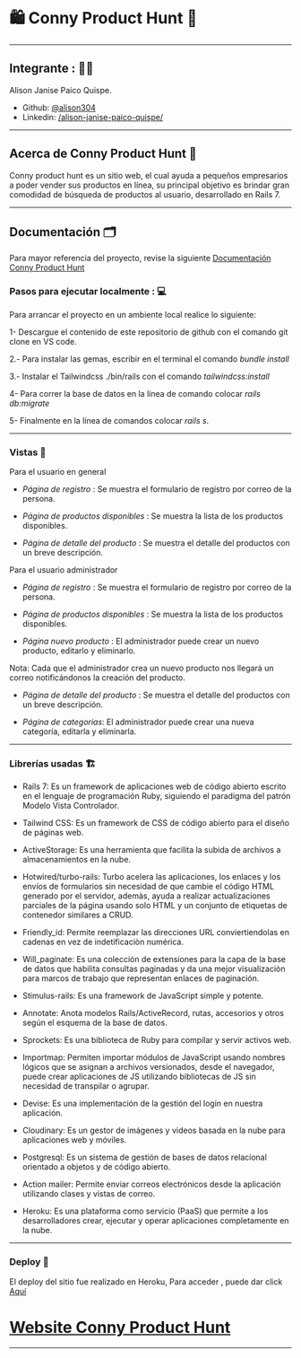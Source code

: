 # :shopping: Conny Product Hunt :crocodile:  
---

## Integrante : 👩‍⚕️ 

Alison Janise Paico Quispe.
- Github: [@alison304](https://github.com/alison304/)
- Linkedin: [/alison-janise-paico-quispe/](https://www.linkedin.com/in/alison-janise-paico-quispe/)
---

## Acerca de Conny Product Hunt :crocodile:  

Conny product hunt es un sitio web, el cual ayuda a pequeños empresarios a poder vender sus productos en línea, su principal objetivo es brindar gran comodidad de búsqueda de productos al usuario, desarrollado en Rails 7.

---

## Documentación :card_index_dividers:

Para mayor referencia del proyecto, revise la siguiente [Documentación Conny Product Hunt](https://drive.google.com/file/d/1X3PAHkK4WV79ikKF1m2oc7afw2xqCruP/view?usp=sharing)

### Pasos para ejecutar localmente : 💻

Para arrancar el proyecto en un ambiente local realice lo siguiente:

1- Descargue el contenido de este repositorio de github con el comando git clone en VS code.

2.- Para instalar las gemas, escribir en el terminal el comando *bundle install*

3.- Instalar el Tailwindcss ./bin/rails con el comando *tailwindcss:install*

4- Para correr la base de datos en la línea de comando colocar *rails db:migrate*

5- Finalmente en la línea de comandos colocar *rails s*.

---

### Vistas :art:

Para el usuario en general

- *Página de registro* : Se muestra el formulario de registro por correo de la persona.

- *Página de productos disponibles* : Se muestra la lista de los productos disponibles.

- *Página de detalle del producto* : Se muestra el detalle del productos con un breve descripción.  

Para el usuario administrador

- *Página de registro* : Se muestra el formulario de registro por correo de la persona.

- *Página de productos disponibles* : Se muestra la lista de los productos disponibles.

- *Página nuevo producto* : El administrador puede crear un nuevo producto, editarlo y eliminarlo.

Nota: Cada que el administrador crea un nuevo producto nos llegará un correo notificándonos la creación del producto.

- *Página de detalle del producto* : Se muestra el detalle del productos con un breve descripción. 

- *Página de categorias*: El administrador puede crear una nueva categoría, editarla y eliminarla. 


---

### Librerías usadas :building_construction:

- Rails 7: Es un framework de aplicaciones web de código abierto escrito en el lenguaje de programación Ruby, siguiendo el paradigma del patrón Modelo Vista Controlador.

- Tailwind CSS: Es un framework de CSS de código abierto​ para el diseño de páginas web.

- ActiveStorage: Es una herramienta que facilita la subida de archivos a almacenamientos en la nube.

- Hotwired/turbo-rails: Turbo acelera las aplicaciones, los enlaces y los envíos de formularios sin necesidad de que cambie el código HTML generado por el servidor, ademàs, ayuda a realizar actualizaciones parciales de la página usando solo HTML y un conjunto de etiquetas de contenedor similares a CRUD.

- Friendly_id: Permite reemplazar las direcciones URL conviertiendolas en cadenas en vez de indetificaciòn numérica.

- Will_paginate: Es una colección de extensiones para la capa de la base de datos que habilita consultas paginadas y da una mejor visualizaciòn para marcos de trabajo que representan enlaces de paginación. 

- Stimulus-rails: Es una framework de JavaScript simple y potente.

- Annotate: Anota modelos Rails/ActiveRecord, rutas, accesorios y otros según el esquema de la base de datos.

- Sprockets: Es una biblioteca de Ruby para compilar y servir activos web.

- Importmap: Permiten importar módulos de JavaScript usando nombres lógicos que se asignan a archivos versionados, desde el navegador, puede crear aplicaciones de JS utilizando bibliotecas de JS sin necesidad de transpilar o agrupar.

- Devise: Es una implementación de la gestión del login en nuestra aplicación.

- Cloudinary: Es un gestor de imágenes y videos basada en la nube para aplicaciones web y móviles.

- Postgresql: Es un sistema de gestión de bases de datos relacional orientado a objetos y de código abierto.

- Action mailer: Permite enviar correos electrónicos desde la aplicación utilizando clases y vistas de correo.

- Heroku: Es una plataforma como servicio (PaaS) que permite a los desarrolladores crear, ejecutar y operar aplicaciones completamente en la nube.

---

### Deploy :baggage_claim:

El deploy del sitio fue realizado en Heroku, Para acceder , puede dar click [Aquí](https://conny-product-hunt.herokuapp.com/)

# [Website Conny Product Hunt](https://conny-product-hunt.herokuapp.com/)

---
